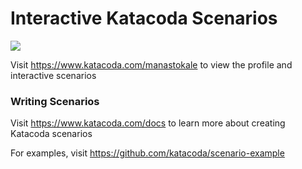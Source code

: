# Interactive Katacoda Scenarios

[![](http://shields.katacoda.com/katacoda/manastokale/count.svg)](https://www.katacoda.com/manastokale "Get your profile on Katacoda.com")

Visit https://www.katacoda.com/manastokale to view the profile and interactive scenarios

### Writing Scenarios
Visit https://www.katacoda.com/docs to learn more about creating Katacoda scenarios

For examples, visit https://github.com/katacoda/scenario-example
